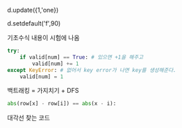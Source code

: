 d.update({1,'one})

d.setdefault('f',90)

기초수식 내용이 시험에 나옴

```python
try:
    if valid[num] == True: # 있으면 +1을 해주고
    	valid[num] += 1
except KeyError: # 없어서 key error가 나면 key를 생성해준다.
	valid[num] = 1
```

백트래킹 = 가지치기 + DFS

```python
abs(row[x] - row[i]) == abs(x - i):
```

대각선 찾는 코드
